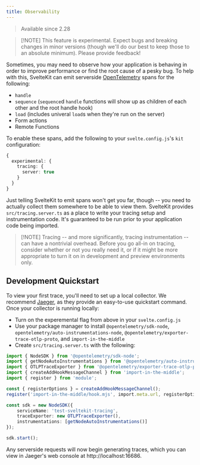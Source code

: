 ```yaml
---
title: Observability
---
```


<blockquote class="since note">
	<p>Available since 2.28</p>
</blockquote>

> [!NOTE] This feature is experimental. Expect bugs and breaking changes in minor versions (though we'll do our best to keep those to an absolute minimum). Please provide feedback!

Sometimes, you may need to observe how your application is behaving in order to improve performance or find the root cause of a pesky bug. To help with this, SvelteKit can emit serverside [OpenTelemetry](https://opentelemetry.io) spans for the following:

- `handle`
- `sequence` (`sequence`d `handle` functions will show up as children of each other and the root handle hook)
- `load` (includes univeral `load`s when they're run on the server)
- Form actions
- Remote Functions

To enable these spans, add the following to your `svelte.config.js`'s `kit` configuration:

```ts
{
  experimental: {
    tracing: {
      server: true
    }
  }
}
```

Just telling SvelteKit to emit spans won't get you far, though -- you need to actually collect them somewhere to be able to view them. SvelteKit provides `src/tracing.server.ts` as a place to write your tracing setup and instrumentation code. It's guaranteed to be run prior to your application code being imported.

> [!NOTE] Tracing -- and more significantly, tracing instrumentation -- can have a nontrivial overhead. Before you go all-in on tracing, consider whether or not you really need it, or if it might be more appropriate to turn it on in development and preview environments only.

## Development Quickstart

To view your first trace, you'll need to set up a local collector. We recommend [Jaeger](https://www.jaegertracing.io/docs/2.7/getting-started/), as they provide an easy-to-use quickstart command. Once your collector is running locally:

- Turn on the experemental flag from above in your `svelte.config.js`
- Use your package manager to install `@opentelemetry/sdk-node`, `opentelemetry/auto-instrumentations-node`, `@opentelemetry/exporter-trace-otlp-proto`, and `import-in-the-middle`
- Create `src/tracing.server.ts` with the following:

```ts
import { NodeSDK } from '@opentelemetry/sdk-node';
import { getNodeAutoInstrumentations } from '@opentelemetry/auto-instrumentations-node';
import { OTLPTraceExporter } from '@opentelemetry/exporter-trace-otlp-proto';
import { createAddHookMessageChannel } from 'import-in-the-middle';
import { register } from 'module';

const { registerOptions } = createAddHookMessageChannel();
register('import-in-the-middle/hook.mjs', import.meta.url, registerOptions);

const sdk = new NodeSDK({
	serviceName: 'test-sveltekit-tracing',
	traceExporter: new OTLPTraceExporter(),
	instrumentations: [getNodeAutoInstrumentations()]
});

sdk.start();
```

Any serverside requests will now begin generating traces, which you can view in Jaeger's web console at http://localhost:16686. 
